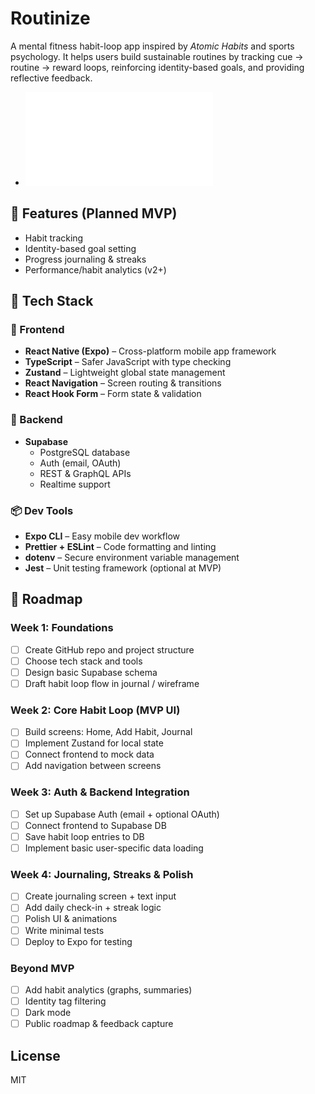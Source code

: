 # Routinize
A mental fitness habit-loop app inspired by *Atomic Habits* and sports psychology. It helps users build sustainable routines by tracking cue → routine → reward loops, reinforcing identity-based goals, and providing reflective feedback.

- ![The Vision](docs/vision.md)

## 🌟 Features (Planned MVP)
- Habit tracking
- Identity-based goal setting
- Progress journaling & streaks
- Performance/habit analytics (v2+)

## 🔧 Tech Stack

### 📱 Frontend
- **React Native (Expo)** – Cross-platform mobile app framework
- **TypeScript** – Safer JavaScript with type checking
- **Zustand** – Lightweight global state management
- **React Navigation** – Screen routing & transitions
- **React Hook Form** – Form state & validation

### 🧠 Backend
- **Supabase**
  - PostgreSQL database
  - Auth (email, OAuth)
  - REST & GraphQL APIs
  - Realtime support

### 📦 Dev Tools
- **Expo CLI** – Easy mobile dev workflow
- **Prettier + ESLint** – Code formatting and linting
- **dotenv** – Secure environment variable management
- **Jest** – Unit testing framework (optional at MVP)

## 📍 Roadmap

### Week 1: Foundations
- [ ] Create GitHub repo and project structure
- [ ] Choose tech stack and tools
- [ ] Design basic Supabase schema
- [ ] Draft habit loop flow in journal / wireframe

### Week 2: Core Habit Loop (MVP UI)
- [ ] Build screens: Home, Add Habit, Journal
- [ ] Implement Zustand for local state
- [ ] Connect frontend to mock data
- [ ] Add navigation between screens

### Week 3: Auth & Backend Integration
- [ ] Set up Supabase Auth (email + optional OAuth)
- [ ] Connect frontend to Supabase DB
- [ ] Save habit loop entries to DB
- [ ] Implement basic user-specific data loading

### Week 4: Journaling, Streaks & Polish
- [ ] Create journaling screen + text input
- [ ] Add daily check-in + streak logic
- [ ] Polish UI & animations
- [ ] Write minimal tests
- [ ] Deploy to Expo for testing

### Beyond MVP
- [ ] Add habit analytics (graphs, summaries)
- [ ] Identity tag filtering
- [ ] Dark mode
- [ ] Public roadmap & feedback capture

## License
MIT

